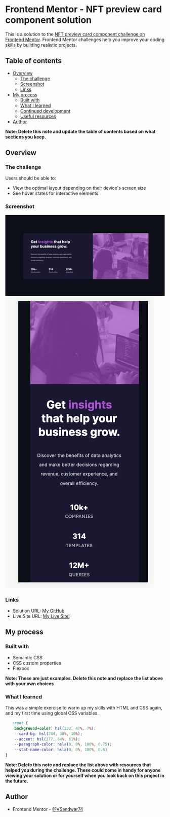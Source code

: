 # Frontend Mentor - NFT preview card component solution

This is a solution to the [NFT preview card component challenge on Frontend Mentor](https://www.frontendmentor.io/challenges/nft-preview-card-component-SbdUL_w0U). Frontend Mentor challenges help you improve your coding skills by building realistic projects. 

## Table of contents

- [Overview](#overview)
  - [The challenge](#the-challenge)
  - [Screenshot](#screenshot)
  - [Links](#links)
- [My process](#my-process)
  - [Built with](#built-with)
  - [What I learned](#what-i-learned)
  - [Continued development](#continued-development)
  - [Useful resources](#useful-resources)
- [Author](#author)

**Note: Delete this note and update the table of contents based on what sections you keep.**

## Overview

### The challenge

Users should be able to:

- View the optimal layout depending on their device's screen size
- See hover states for interactive elements

### Screenshot

![](./images/Screenshot%202023-01-11%20at%206.20.42%20PM.png)
![](./images/Screenshot%202023-01-11%20at%206.21.26%20PM.png)
### Links

- Solution URL: [My GitHub](https://github.com/VSandwar74/stats-preview-card-component-main)
- Live Site URL: [My Live Site!](https://moonlit-pony-1f5a6b.netlify.app/)

## My process

### Built with

- Semantic CSS
- CSS custom properties
- Flexbox

**Note: These are just examples. Delete this note and replace the list above with your own choices**

### What I learned


This was a simple exercise to warm up my skills with HTML and CSS again, and my first time using global CSS variables.


```css
   :root {
    background-color: hsl(233, 47%, 7%);
    --card-bg: hsl(244, 38%, 16%);
    --accent: hsl(277, 64%, 61%);
    --paragraph-color: hsla(0, 0%, 100%, 0.75);
    --stat-name-color: hsla(0, 0%, 100%, 0.6)
}
```

**Note: Delete this note and replace the list above with resources that helped you during the challenge. These could come in handy for anyone viewing your solution or for yourself when you look back on this project in the future.**

## Author

- Frontend Mentor - [@VSandwar74](https://www.frontendmentor.io/profile/VSandwar74)

